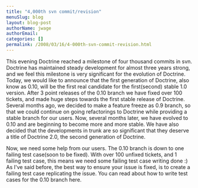 ```yaml
---
title: "4,000th svn commit/revision"
menuSlug: blog
layout: blog-post
authorName: jwage
authorEmail:
categories: []
permalink: /2008/03/16/4-000th-svn-commit-revision.html
---
```

This evening Doctrine reached a milestone of four thousand commits in
svn. Doctrine has maintained steady development for almost three years
strong, and we feel this milestone is very significant for the evolution
of Doctrine. Today, we would like to announce that the first generation
of Doctrine, also know as 0.10, will be the first real candidate for the
first(second) stable 1.0 version. After 3 point releases of the 0.10
branch we have fixed over 100 tickets, and made huge steps towards the
first stable release of Doctrine. Several months ago, we decided to make
a feature freeze as 0.9 branch, so that we could continue on going
refactorings to Doctrine while providing a stable branch for our users.
Now, several months later, we have evolved to 0.10 and are beginning to
become more and more stable. We have also decided that the developments
in trunk are so significant that they deserve a title of Doctrine 2.0,
the second generation of Doctrine.

Now, we need some help from our users. The 0.10 branch is down to one
failing test case(soon to be fixed). With over 100 unfixed tickets, and
1 failing test case, this means we need some failing test case writing
done :) As I've said before, the best way to ensure your issue is fixed,
is to create a failing test case replicating the issue. You can read
about how to write test cases for the 0.10 branch here.
